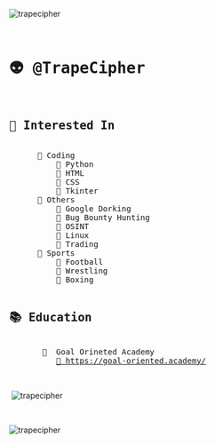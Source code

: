 <p align="left"> <img src="https://komarev.com/ghpvc/?username=trapecipher&label=Profile%20views&color=0e75b6&style=flat" alt="trapecipher" /> </p>
<pre>
 <h1>👽 @TrapeCipher</h1>
<h2>👀 Interested In</h2>
      📁 Coding
          📝 Python
          📝 HTML
          📝 CSS
          📝 Tkinter
      📁 Others
          📝 Google Dorking
          📝 Bug Bounty Hunting
          📝 OSINT
          📝 Linux
          📝 Trading
      📁 Sports 
          📝 Football
          📝 Wrestling 
          📝 Boxing
 <h2>📚 Education</h2>
       📁  Goal Orineted Academy 
          <a href="https://goal-oriented.academy/">📝 https://goal-oriented.academy/</a>
</pre>

<br><p>&nbsp;<img align="center" src="https://github-readme-stats.vercel.app/api?username=trapecipher&show_icons=true&locale=en" alt="trapecipher" /></p><br>

<p><img align="center" src="https://github-readme-streak-stats.herokuapp.com/?user=trapecipher&" alt="trapecipher" /></p><br>
